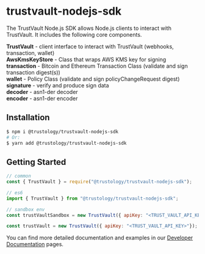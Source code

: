 # trustvault-nodejs-sdk

The TrustVault Node.js SDK allows Node.js clients to interact with TrustVault. It includes the following core components.

**TrustVault** - client interface to interact with TrustVault (webhooks, transaction, wallet)<br>
**AwsKmsKeyStore** - Class that wraps AWS KMS key for signing<br>
**transaction** - Bitcoin and Ethereum Transaction Class (validate and sign transaction digest(s))<br>
**wallet** - Policy Class (validate and sign policyChangeRequest digest)<br>
**signature** - verify and produce sign data<br>
**decoder** - asn1-der decoder<br>
**encoder** - asn1-der encoder

## Installation

```bash
$ npm i @trustology/trustvault-nodejs-sdk
# Or:
$ yarn add @trustology/trustvault-nodejs-sdk
```

## Getting Started

```javascript
// common
const { TrustVault } = require("@trustology/trustvault-nodejs-sdk");

// es6
import { TrustVault } from "@trustology/trustvault-nodejs-sdk";

// sandbox env
const trustVaultSandbox = new TrustVault({ apiKey: "<TRUST_VAULT_API_KEY>", environment: "sandbox" });

const trustVault = new TrustVault({ apiKey: "<TRUST_VAULT_API_KEY>"});
```

You can find more detailed documentation and examples in our [Developer Documentation](https://developer.trustology.io/) pages.